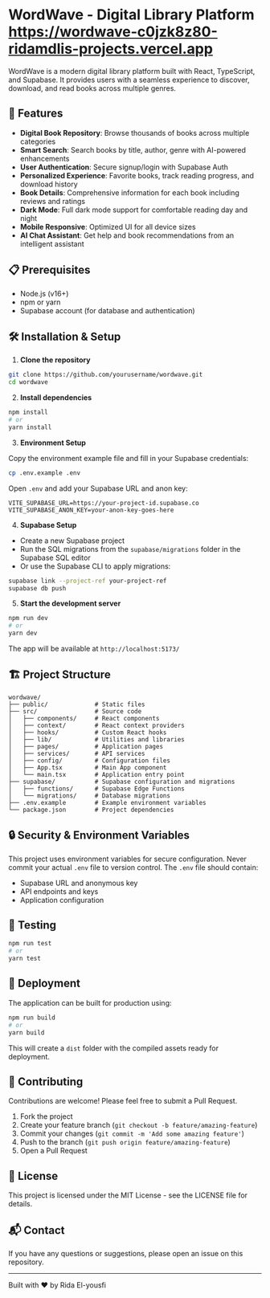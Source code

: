 # WordWave - Digital Library Platform https://wordwave-c0jzk8z80-ridamdlis-projects.vercel.app

WordWave is a modern digital library platform built with React, TypeScript, and Supabase. It provides users with a seamless experience to discover, download, and read books across multiple genres.

## 🚀 Features

- **Digital Book Repository**: Browse thousands of books across multiple categories
- **Smart Search**: Search books by title, author, genre with AI-powered enhancements
- **User Authentication**: Secure signup/login with Supabase Auth
- **Personalized Experience**: Favorite books, track reading progress, and download history
- **Book Details**: Comprehensive information for each book including reviews and ratings
- **Dark Mode**: Full dark mode support for comfortable reading day and night
- **Mobile Responsive**: Optimized UI for all device sizes
- **AI Chat Assistant**: Get help and book recommendations from an intelligent assistant

## 📋 Prerequisites

- Node.js (v16+)
- npm or yarn
- Supabase account (for database and authentication)

## 🛠️ Installation & Setup

1. **Clone the repository**

```bash
git clone https://github.com/yourusername/wordwave.git
cd wordwave
```

2. **Install dependencies**

```bash
npm install
# or
yarn install
```

3. **Environment Setup**

Copy the environment example file and fill in your Supabase credentials:

```bash
cp .env.example .env
```

Open `.env` and add your Supabase URL and anon key:

```
VITE_SUPABASE_URL=https://your-project-id.supabase.co
VITE_SUPABASE_ANON_KEY=your-anon-key-goes-here
```

4. **Supabase Setup**

- Create a new Supabase project
- Run the SQL migrations from the `supabase/migrations` folder in the Supabase SQL editor
- Or use the Supabase CLI to apply migrations:

```bash
supabase link --project-ref your-project-ref
supabase db push
```

5. **Start the development server**

```bash
npm run dev
# or
yarn dev
```

The app will be available at `http://localhost:5173/`

## 🏗️ Project Structure

```
wordwave/
├── public/             # Static files
├── src/                # Source code
│   ├── components/     # React components
│   ├── context/        # React context providers
│   ├── hooks/          # Custom React hooks
│   ├── lib/            # Utilities and libraries
│   ├── pages/          # Application pages
│   ├── services/       # API services
│   ├── config/         # Configuration files
│   ├── App.tsx         # Main App component
│   └── main.tsx        # Application entry point
├── supabase/           # Supabase configuration and migrations
│   ├── functions/      # Supabase Edge Functions
│   └── migrations/     # Database migrations
├── .env.example        # Example environment variables
└── package.json        # Project dependencies
```

## 🔒 Security & Environment Variables

This project uses environment variables for secure configuration. Never commit your actual `.env` file to version control. The `.env` file should contain:

- Supabase URL and anonymous key
- API endpoints and keys
- Application configuration

## 🧪 Testing

```bash
npm run test
# or
yarn test
```

## 🚢 Deployment

The application can be built for production using:

```bash
npm run build
# or
yarn build
```

This will create a `dist` folder with the compiled assets ready for deployment.

## 🤝 Contributing

Contributions are welcome! Please feel free to submit a Pull Request.

1. Fork the project
2. Create your feature branch (`git checkout -b feature/amazing-feature`)
3. Commit your changes (`git commit -m 'Add some amazing feature'`)
4. Push to the branch (`git push origin feature/amazing-feature`)
5. Open a Pull Request

## 📄 License

This project is licensed under the MIT License - see the LICENSE file for details.

## 📬 Contact

If you have any questions or suggestions, please open an issue on this repository.

---

Built with ❤️ by Rida El-yousfi
